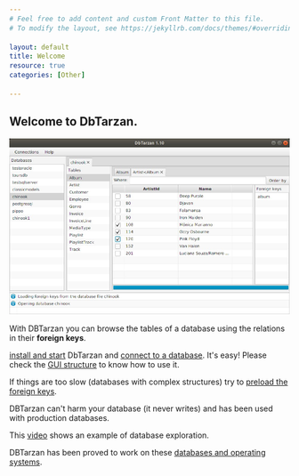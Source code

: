 ```yaml
---
# Feel free to add content and custom Front Matter to this file.
# To modify the layout, see https://jekyllrb.com/docs/themes/#overriding-theme-defaults

layout: default
title: Welcome
resource: true
categories: [Other]

---
```


## Welcome to DbTarzan.

![DBTarzan](images/window.jpeg)

With DBTarzan you can browse the tables of a database using the relations in their **foreign keys**.

[install and start](Install-And-Connect) DbTarzan and [connect to a database](Usage). It's easy!
Please check the [GUI structure](GUI-Structure) to know how to use it.

If things are too slow (databases with complex structures) try to [preload the foreign keys](Foreign-keys-preloading).

DBTarzan can't harm your database (it never writes) and has been used with production databases.

This [video](https://youtu.be/-hR9ZLf3bNY) shows an example of database exploration.


DBTarzan has been proved to work on these [databases and operating systems](Tested-databases-and-operating-systems).